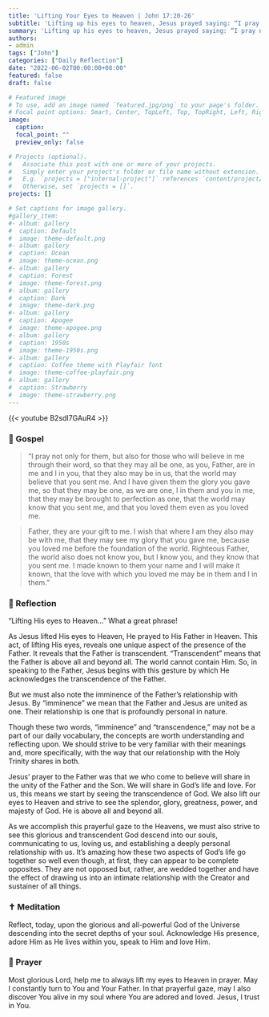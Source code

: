 ```yaml
---
title: 'Lifting Your Eyes to Heaven | John 17:20-26'
subtitle: 'Lifting up his eyes to heaven, Jesus prayed saying: “I pray not only for these, but also for those who will believe in me through their word, so that they may all be one, as you, Father, are in me and I in you, that they also may be in us, that the world may believe that you sent me.”  John 17:20–21'
summary: 'Lifting up his eyes to heaven, Jesus prayed saying: “I pray not only for these, but also for those who will believe in me through their word, so that they may all be one, as you, Father, are in me and I in you, that they also may be in us, that the world may believe that you sent me.”  John 17:20–21'
authors:
- admin
tags: ["John"]
categories: ["Daily Reflection"]
date: "2022-06-02T00:00:00+08:00"
featured: false
draft: false

# Featured image
# To use, add an image named `featured.jpg/png` to your page's folder.
# Focal point options: Smart, Center, TopLeft, Top, TopRight, Left, Right, BottomLeft, Bottom, BottomRight
image:
  caption:
  focal_point: ""
  preview_only: false

# Projects (optional).
#   Associate this post with one or more of your projects.
#   Simply enter your project's folder or file name without extension.
#   E.g. `projects = ["internal-project"]` references `content/project/deep-learning/index.md`.
#   Otherwise, set `projects = []`.
projects: []

# Set captions for image gallery.
#gallery_item:
#- album: gallery
#  caption: Default
#  image: theme-default.png
#- album: gallery
#  caption: Ocean
#  image: theme-ocean.png
#- album: gallery
#  caption: Forest
#  image: theme-forest.png
#- album: gallery
#  caption: Dark
#  image: theme-dark.png
#- album: gallery
#  caption: Apogee
#  image: theme-apogee.png
#- album: gallery
#  caption: 1950s
#  image: theme-1950s.png
#- album: gallery
#  caption: Coffee theme with Playfair font
#  image: theme-coffee-playfair.png
#- album: gallery
#  caption: Strawberry
#  image: theme-strawberry.png
---
```


{{< youtube B2sdI7GAuR4 >}}

### :love_letter: Gospel
> “I pray not only for them, but also for those who will believe in me through their word, so that they may all be one, as you, Father, are in me and I in you, that they also may be in us, that the world may believe that you sent me. And I have given them the glory you gave me, so that they may be one, as we are one, I in them and you in me, that they may be brought to perfection as one, that the world may know that you sent me, and that you loved them even as you loved me.

> Father, they are your gift to me. I wish that where I am they also may be with me, that they may see my glory that you gave me, because you loved me before the foundation of the world. Righteous Father, the world also does not know you, but I know you, and they know that you sent me. I made known to them your name and I will make it known, that the love with which you loved me may be in them and I in them.”

### :speech_balloon: Reflection
“Lifting His eyes to Heaven...”  What a great phrase!

As Jesus lifted His eyes to Heaven, He prayed to His Father in Heaven.  This act, of lifting His eyes, reveals one unique aspect of the presence of the Father.  It reveals that the Father is transcendent.  “Transcendent” means that the Father is above all and beyond all.  The world cannot contain Him.  So, in speaking to the Father, Jesus begins with this gesture by which He acknowledges the transcendence of the Father.

But we must also note the imminence of the Father’s relationship with Jesus.  By “imminence” we mean that the Father and Jesus are united as one.  Their relationship is one that is profoundly personal in nature.  

Though these two words, “imminence” and “transcendence,” may not be a part of our daily vocabulary, the concepts are worth understanding and reflecting upon.  We should strive to be very familiar with their meanings and, more specifically, with the way that our relationship with the Holy Trinity shares in both.

Jesus’ prayer to the Father was that we who come to believe will share in the unity of the Father and the Son.  We will share in God’s life and love.  For us, this means we start by seeing the transcendence of God.  We also lift our eyes to Heaven and strive to see the splendor, glory, greatness, power, and majesty of God.  He is above all and beyond all.

As we accomplish this prayerful gaze to the Heavens, we must also strive to see this glorious and transcendent God descend into our souls, communicating to us, loving us, and establishing a deeply personal relationship with us.  It’s amazing how these two aspects of God’s life go together so well even though, at first, they can appear to be complete opposites.  They are not opposed but, rather, are wedded together and have the effect of drawing us into an intimate relationship with the Creator and sustainer of all things.  

### :latin_cross: Meditation
Reflect, today, upon the glorious and all-powerful God of the Universe descending into the secret depths of your soul.  Acknowledge His presence, adore Him as He lives within you, speak to Him and love Him.

### :pray: Prayer
Most glorious Lord, help me to always lift my eyes to Heaven in prayer.  May I constantly turn to You and Your Father.  In that prayerful gaze, may I also discover You alive in my soul where You are adored and loved.  Jesus, I trust in You.
